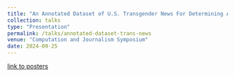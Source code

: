 ```yaml
---
title: "An Annotated Dataset of U.S. Transgender News For Determining Agenda-Setting & Information Flows"
collection: talks
type: "Presentation"
permalink: /talks/annotated-dataset-trans-news
venue: "Computation and Journalism Symposium"
date: 2024-09-25
---
```

[link to posters](http://asmithh.github.io/files/c_and_j_smith.pdf)
